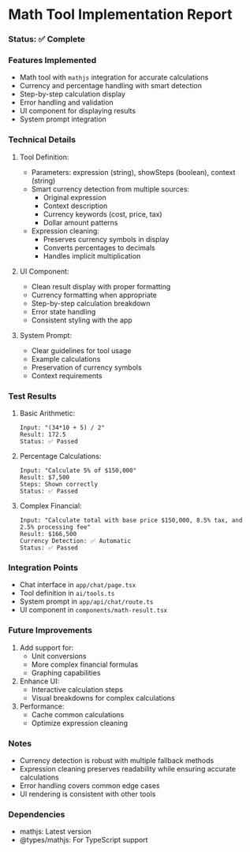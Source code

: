 # Math Tool Implementation Report

### Status: ✅ Complete

### Features Implemented
- Math tool with `mathjs` integration for accurate calculations
- Currency and percentage handling with smart detection
- Step-by-step calculation display
- Error handling and validation
- UI component for displaying results
- System prompt integration

### Technical Details
1. Tool Definition:
   - Parameters: expression (string), showSteps (boolean), context (string)
   - Smart currency detection from multiple sources:
     - Original expression
     - Context description
     - Currency keywords (cost, price, tax)
     - Dollar amount patterns
   - Expression cleaning:
     - Preserves currency symbols in display
     - Converts percentages to decimals
     - Handles implicit multiplication

2. UI Component:
   - Clean result display with proper formatting
   - Currency formatting when appropriate
   - Step-by-step calculation breakdown
   - Error state handling
   - Consistent styling with the app

3. System Prompt:
   - Clear guidelines for tool usage
   - Example calculations
   - Preservation of currency symbols
   - Context requirements

### Test Results
1. Basic Arithmetic:
   ```
   Input: "(34*10 + 5) / 2"
   Result: 172.5
   Status: ✅ Passed
   ```

2. Percentage Calculations:
   ```
   Input: "Calculate 5% of $150,000"
   Result: $7,500
   Steps: Shown correctly
   Status: ✅ Passed
   ```

3. Complex Financial:
   ```
   Input: "Calculate total with base price $150,000, 8.5% tax, and 2.5% processing fee"
   Result: $166,500
   Currency Detection: ✅ Automatic
   Status: ✅ Passed
   ```

### Integration Points
- Chat interface in `app/chat/page.tsx`
- Tool definition in `ai/tools.ts`
- System prompt in `app/api/chat/route.ts`
- UI component in `components/math-result.tsx`

### Future Improvements
1. Add support for:
   - Unit conversions
   - More complex financial formulas
   - Graphing capabilities
2. Enhance UI:
   - Interactive calculation steps
   - Visual breakdowns for complex calculations
3. Performance:
   - Cache common calculations
   - Optimize expression cleaning

### Notes
- Currency detection is robust with multiple fallback methods
- Expression cleaning preserves readability while ensuring accurate calculations
- Error handling covers common edge cases
- UI rendering is consistent with other tools

### Dependencies
- mathjs: Latest version
- @types/mathjs: For TypeScript support 